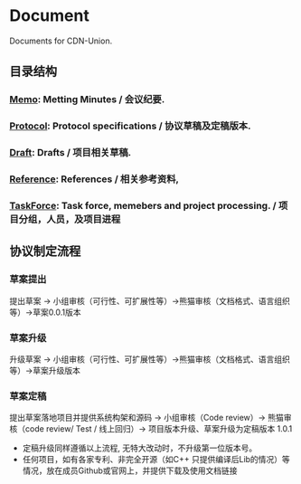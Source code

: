 # Document
Documents for CDN-Union.

## 目录结构
### [Memo](Memo): Metting Minutes / 会议纪要.
### [Protocol](Protocol): Protocol specifications / 协议草稿及定稿版本.
### [Draft](Draft): Drafts / 项目相关草稿.
### [Reference](Reference): References / 相关参考资料,
### [TaskForce](TaskForce): Task force, memebers and project processing. / 项目分组，人员，及项目进程

## 协议制定流程
### 草案提出    
提出草案 -> 小组审核（可行性、可扩展性等）->熊猫审核（文档格式、语言组织等）->草案0.0.1版本

###  草案升级 
升级草案 -> 小组审核（可行性、可扩展性等）->熊猫审核（文档格式、语言组织等）->草案升级版本

###  草案定稿 
提出草案落地项目并提供系统构架和源码 -> 小组审核（Code review）-> 熊猫审核（code review/ Test / 线上回归）-> 项目版本升级、草案升级为定稿版本 1.0.1
* 定稿升级同样遵循以上流程, 无特大改动时，不升级第一位版本号。
* 任何项目，如有各家专利、非完全开源（如C++ 只提供编译后Lib的情况）等情况，放在成员Github或官网上，并提供下载及使用文档链接



